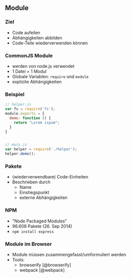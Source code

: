 
## Module

### Ziel

- Code aufeilen
- Abhängigkeiten abbilden
- Code-Teile wiederverwenden können

### CommonJS Module

- werden von node.js verwendet
- 1 Datei = 1 Modul
- Globale Variablen: `require` und `module`
- explizite Abhängigkeiten

### Beispiel

```javascript
// helper.js
var fs = require('fs');
module.exports = {
  demo: function () {
    return "Lorem ispum";
  }
}


// main.js
var helper = require('./helper');
helper.demo();
```

### Pakete

- (wiederverwendbare) Code-Einheiten
- Beschrieben durch
    - Name
    - Einstiegspunkt
    - externe Abhängigkeiten

### NPM

- "Node Packaged Modules"
- 96.608 Pakete (26. Sep 2014)
- `npm install express`

### Module im Browser

- Module müssen zusammengefasst/umformuliert werden
- Tools:
    - browserify [@browserify]
    - webpack [@webpack]

